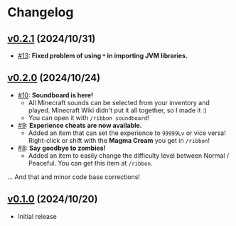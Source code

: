 # Changelog

## [v0.2.1](https://github.com/m1sk9/Ribbon/releases/tag/v0.2.1) (2024/10/31)

- [#13](https://github.com/m1sk9/Ribbon/pull/13): **Fixed problem of using `*` in importing JVM libraries.**

## [v0.2.0](https://github.com/m1sk9/Ribbon/releases/tag/v0.2.0) (2024/10/24)

- [#10](https://github.com/m1sk9/Ribbon/pull/10): **Soundboard is here!**
  - All Minecraft sounds can be selected from your inventory and played. Minecraft Wiki didn't put it all together, so I made it :)
  - You can open it with `/ribbon soundboard`!
- [#9](https://github.com/m1sk9/Ribbon/pull/9): **Experience cheats are now available.**
  - Added an item that can set the experience to `99999Lv` or vice versa! Right-click or shift with the **Magma Cream** you get in `/ribbon`!
- [#8](https://github.com/m1sk9/Ribbon/pull/8): **Say goodbye to zombies!**
  - Added an item to easily change the difficulty level between Normal / Peaceful. You can get this item at `/ribbon`.

... And that and minor code base corrections!

## [v0.1.0](https://github.com/m1sk9/Ribbon/releases/tag/v0.1.0) (2024/10/20)

- Initial release
